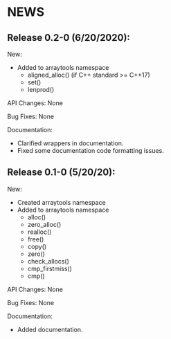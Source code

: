 # NEWS

## Release 0.2-0 (6/20/2020):

New:
  * Added to arraytools namespace
      - aligned_alloc() (if C++ standard >= C++17)
      - set()
      - lenprod()

API Changes: None

Bug Fixes: None

Documentation:
  * Clarified wrappers in documentation.
  * Fixed some documentation code formatting issues.





## Release 0.1-0 (5/20/20):

New:
  * Created arraytools namespace
  * Added to arraytools namespace
      - alloc()
      - zero_alloc()
      - realloc()
      - free()
      - copy()
      - zero()
      - check_allocs()
      - cmp_firstmiss()
      - cmp()

API Changes: None

Bug Fixes: None

Documentation:
  * Added documentation.
